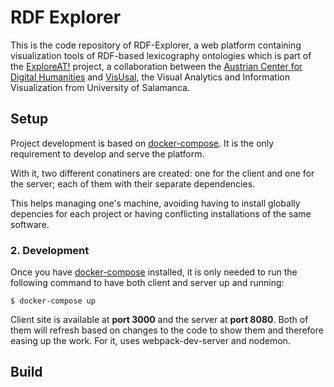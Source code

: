 # RDF Explorer
This is the code repository of RDF-Explorer, a web platform containing visualization tools of RDF-based lexicography ontologies which is part of the
[ExploreAT!](http://www.oeaw.ac.at/acdh/de/exploreAT) project, a collaboration between the [Austrian Center for Digital Humanities](http://www.oeaw.ac.at) 
and [VisUsal](http://visusal.usal.es/), the Visual Analytics and Information Visualization from University of Salamanca. 


## Setup
Project development is based on [docker-compose]( https://docs.docker.com/compose ). 
It is the only requirement to develop and serve the platform. 

With it, two different conatiners are created: one for the client and one for the server; each of them with their separate dependencies.

This helps managing one's machine, avoiding having to install globally depencies for each project or having conflicting
installations of the same software.

### 2. Development
Once you have [docker-compose]( https://docs.docker.com/compose ) installed, it is only needed to run the following
command to have both client and server up and running:
```
$ docker-compose up
```
Client site is available at __port 3000__ and the server at __port 8080__. Both of them will refresh based on changes to
the code to show them and therefore easing up the work. For it, uses webpack-dev-server and nodemon.

## Build
